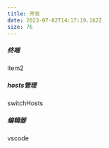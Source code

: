 ```yaml
---
title: 开发
date: 2023-07-02T14:17:19.162Z
size: 76
---
```

##### 终端

item2

##### hosts管理

switchHosts

##### 编辑器

vscode
